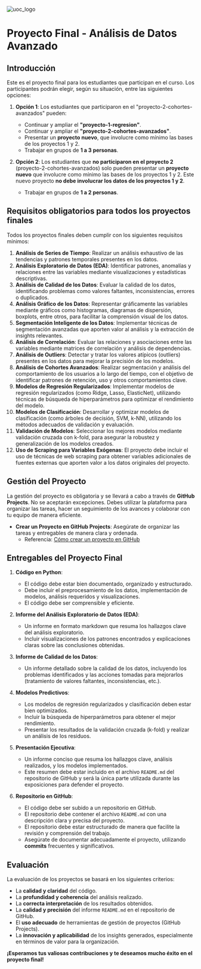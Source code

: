 ![uoc_logo](https://upload.wikimedia.org/wikipedia/commons/thumb/7/79/Logotipo_UOC.svg/480px-Logotipo_UOC.svg.png)

# Proyecto Final - Análisis de Datos Avanzado

## Introducción

Este es el proyecto final para los estudiantes que participan en el curso. Los participantes podrán elegir, según su situación, entre las siguientes opciones:

1. **Opción 1**: Los estudiantes que participaron en el "proyecto-2-cohortes-avanzados" pueden:
   - Continuar y ampliar el **"proyecto-1-regresion"**.
   - Continuar y ampliar el **"proyecto-2-cohortes-avanzados"**.
   - Presentar un **proyecto nuevo**, que involucre como mínimo las bases de los proyectos 1 y 2.
   - Trabajar en grupos de **1 a 3 personas**.

2. **Opción 2**: Los estudiantes que **no participaron en el proyecto 2** (proyecto-2-cohortes-avanzados) solo pueden presentar un **proyecto nuevo** que involucre como mínimo las bases de los proyectos 1 y 2. Este nuevo proyecto **no debe involucrar los datos de los proyectos 1 y 2**.
   - Trabajar en grupos de **1 a 2 personas**.

## Requisitos obligatorios para todos los proyectos finales

Todos los proyectos finales deben cumplir con los siguientes requisitos mínimos:

1. **Análisis de Series de Tiempo**: Realizar un análisis exhaustivo de las tendencias y patrones temporales presentes en los datos.
2. **Análisis Exploratorio de Datos (EDA)**: Identificar patrones, anomalías y relaciones entre las variables mediante visualizaciones y estadísticas descriptivas.
3. **Análisis de Calidad de los Datos**: Evaluar la calidad de los datos, identificando problemas como valores faltantes, inconsistencias, errores o duplicados.
4. **Análisis Gráfico de los Datos**: Representar gráficamente las variables mediante gráficos como histogramas, diagramas de dispersión, boxplots, entre otros, para facilitar la comprensión visual de los datos.
5. **Segmentación Inteligente de los Datos**: Implementar técnicas de segmentación avanzadas que aporten valor al análisis y la extracción de insights relevantes.
6. **Análisis de Correlación**: Evaluar las relaciones y asociaciones entre las variables mediante matrices de correlación y análisis de dependencias.
7. **Análisis de Outliers**: Detectar y tratar los valores atípicos (outliers) presentes en los datos para mejorar la precisión de los modelos.
8. **Análisis de Cohortes Avanzados**: Realizar segmentación y análisis del comportamiento de los usuarios a lo largo del tiempo, con el objetivo de identificar patrones de retención, uso y otros comportamientos clave.
9. **Modelos de Regresión Regularizados**: Implementar modelos de regresión regularizados (como Ridge, Lasso, ElasticNet), utilizando técnicas de búsqueda de hiperparámetros para optimizar el rendimiento del modelo.
10. **Modelos de Clasificación**: Desarrollar y optimizar modelos de clasificación (como árboles de decisión, SVM, k-NN), utilizando los métodos adecuados de validación y evaluación.
11. **Validación de Modelos**: Seleccionar los mejores modelos mediante validación cruzada con k-fold, para asegurar la robustez y generalización de los modelos creados.
12. **Uso de Scraping para Variables Exógenas**: El proyecto debe incluir el uso de técnicas de web scraping para obtener variables adicionales de fuentes externas que aporten valor a los datos originales del proyecto.

## Gestión del Proyecto

La gestión del proyecto es obligatoria y se llevará a cabo a través de **GitHub Projects**. No se aceptarán excepciones. Debes utilizar la plataforma para organizar las tareas, hacer un seguimiento de los avances y colaborar con tu equipo de manera eficiente.

- **Crear un Proyecto en GitHub Projects**: Asegúrate de organizar las tareas y entregables de manera clara y ordenada.
  - Referencia: [Cómo crear un proyecto en GitHub](https://docs.github.com/es/issues/planning-and-tracking-with-projects/creating-projects/creating-a-project)

## Entregables del Proyecto Final

1. **Código en Python**:
   - El código debe estar bien documentado, organizado y estructurado.
   - Debe incluir el preprocesamiento de los datos, implementación de modelos, análisis requeridos y visualizaciones.
   - El código debe ser comprensible y eficiente.

2. **Informe del Análisis Exploratorio de Datos (EDA)**:
   - Un informe en formato markdown que resuma los hallazgos clave del análisis exploratorio.
   - Incluir visualizaciones de los patrones encontrados y explicaciones claras sobre las conclusiones obtenidas.

3. **Informe de Calidad de los Datos**:
   - Un informe detallado sobre la calidad de los datos, incluyendo los problemas identificados y las acciones tomadas para mejorarlos (tratamiento de valores faltantes, inconsistencias, etc.).

4. **Modelos Predictivos**:
   - Los modelos de regresión regularizados y clasificación deben estar bien optimizados.
   - Incluir la búsqueda de hiperparámetros para obtener el mejor rendimiento.
   - Presentar los resultados de la validación cruzada (k-fold) y realizar un análisis de los residuos.

5. **Presentación Ejecutiva**:
   - Un informe conciso que resuma los hallazgos clave, análisis realizados, y los modelos implementados.
   - Este resumen debe estar incluido en el archivo `README.md` del repositorio de GitHub y será la única parte utilizada durante las exposiciones para defender el proyecto.

6. **Repositorio en GitHub**:
   - El código debe ser subido a un repositorio en GitHub.
   - El repositorio debe contener el archivo `README.md` con una descripción clara y precisa del proyecto.
   - El repositorio debe estar estructurado de manera que facilite la revisión y comprensión del trabajo.
   - Asegúrate de documentar adecuadamente el proyecto, utilizando **commits** frecuentes y significativos.

## Evaluación

La evaluación de los proyectos se basará en los siguientes criterios:

- La **calidad y claridad** del código.
- La **profundidad y coherencia** del análisis realizado.
- La **correcta interpretación** de los resultados obtenidos.
- La **calidad y precisión** del informe `README.md` en el repositorio de GitHub.
- El **uso adecuado** de herramientas de gestión de proyectos (GitHub Projects).
- La **innovación y aplicabilidad** de los insights generados, especialmente en términos de valor para la organización.

**¡Esperamos tus valiosas contribuciones y te deseamos mucho éxito en el proyecto final!**

